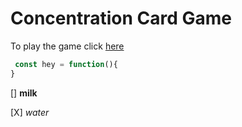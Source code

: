 # Concentration Card Game 

To play the game click [here](https://mahshidmn.github.io/project1/)


``` javascript
 const hey = function(){
}
```

[] **milk**

[X] _water_